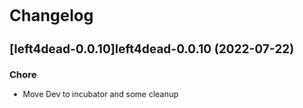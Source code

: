 # Changelog



## [left4dead-0.0.10]left4dead-0.0.10 (2022-07-22)

### Chore

- Move Dev to incubator and some cleanup
  
  